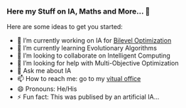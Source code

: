 ### Here my Stuff on IA, Maths and More... 👋



Here are some ideas to get you started:

- 🔭 I’m currently working on IA for [Bilevel Optimization](https://bi-level.org)
- 🌱 I’m currently learning Evolutionary Algorithms
- 👯 I’m looking to collaborate on Intelligent Computing
- 🤔 I’m looking for help with Multi-Objective Optimization
- 💬 Ask me about IA
- 📫 How to reach me: go to my [vitual office](https://bi-level.org)
- 😄 Pronouns: He/His
- ⚡ Fun fact: This was publised by an artificial IA...
